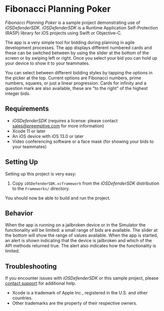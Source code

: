 Fibonacci Planning Poker
========================

*Fibonacci Planning Poker* is a sample project demonstrating use of *iOSDefenderSDK*.
*iOSDefenderSDK* is a Runtime Application Self-Protection (RASP) library for iOS projects using Swift or Objective-C.

The app is a very simple tool for bidding during planning in agile development processes.
The app displays different numbered cards and these can be switched between by using the slider at the bottom of the screen or by swiping left or right.
Once you select your bid you can hold up your device to show it to your teammates.

You can select between different bidding styles by tapping the options in the picker at the top.
Current options are Fibonacci numbers, prime numbers, squares, or just a linear progression.
Cards for infinity and a question mark are also available, these are "to the right" of the highest integer bids.

## Requirements

* *iOSDefenderSDK* (requires a license: please contact sales@preemptive.com for more information)
* Xcode 11 or later
* An iOS device with iOS 13.0 or later
* Video conferencing software or a face mask (for showing your bids to your teammates)

## Setting Up

Setting up this project is very easy:

1. Copy `iOSDefenderSDK.xcframework` from the *iOSDefenderSDK* distribution to the `Frameworks/` directory.

You should now be able to build and run the project.

## Behavior

When the app is running on a jailbroken device or in the Simulator the functionality will be limited: a small range of bids are available.
The slider at the bottom will show the range of values available.
When the app is started, an alert is shown indicating that the device is jailbroken and which of the API methods returned true.
The alert also indicates how the functionality is limited.

## Troubleshooting

If you encounter issues with *iOSDefenderSDK* or this sample project, please [contact support](https://www.preemptive.com/contact/supportrequestform) for additional help.

* Xcode is a trademark of Apple Inc., registered in the U.S. and other countries.
* Other trademarks are the property of their respective owners.
